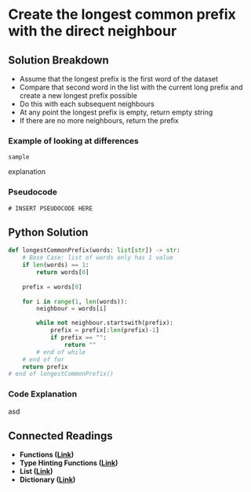 # Create the longest common prefix with the direct neighbour

## Solution Breakdown

* Assume that the longest prefix is the first word of the dataset
* Compare that second word in the list with the current long prefix and create a new longest prefix possible
* Do this with each subsequent neighbours
* At any point the longest prefix is empty, return empty string
* If there are no more neighbours, return the prefix

### Example of looking at differences

```
sample
```

explanation

### Pseudocode

```
# INSERT PSEUDOCODE HERE
```

## Python Solution

```python
def longestCommonPrefix(words: list[str]) -> str:
    # Base Case: list of words only has 1 value
    if len(words) == 1:
        return words[0]
    
    prefix = words[0]
    
    for i in range(1, len(words)):
        neighbour = words[i]

        while not neighbour.startswith(prefix):
            prefix = prefix[:len(prefix)-1]
            if prefix == "":
                return ""
        # end of while
    # end of for
    return prefix
# end of longestCommonPrefix()
```

### Code Explanation

asd

## Connected Readings

* **Functions (**[**Link**](../../defining-functions/functions.md)**)**
* **Type Hinting Functions (**[**Link**](https://docs.python.org/3/library/typing.html)**)**
* **List (**[**Link**](../../collections/tuples-and-lists/list-basics.md)**)**
* **Dictionary (**[**Link**](../../collections/dictionary.md)**)**
